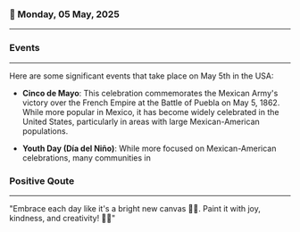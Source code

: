 ### 📅 Monday, 05 May, 2025
------
### Events
------
Here are some significant events that take place on May 5th in the USA:

- **Cinco de Mayo**: This celebration commemorates the Mexican Army's victory over the French Empire at the Battle of Puebla on May 5, 1862. While more popular in Mexico, it has become widely celebrated in the United States, particularly in areas with large Mexican-American populations.
  
- **Youth Day (Día del Niño)**: While more focused on Mexican-American celebrations, many communities in
### Positive Qoute
------
"Embrace each day like it's a bright new canvas 🎨✨. Paint it with joy, kindness, and creativity! 🌼💖"
